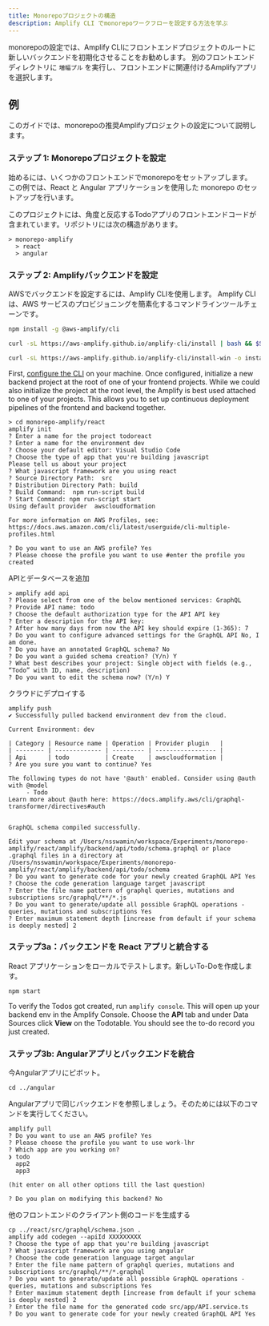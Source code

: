 ```yaml
---
title: Monorepoプロジェクトの構造
description: Amplify CLI でmonorepoワークフローを設定する方法を学ぶ
---
```


monorepoの設定では、Amplify CLIにフロントエンドプロジェクトのルートに新しいバックエンドを初期化させることをお勧めします。 別のフロントエンドディレクトリに `増幅プル` を実行し、フロントエンドに関連付けるAmplifyアプリを選択します。

## 例
このガイドでは、monorepoの推奨Amplifyプロジェクトの設定について説明します。

### ステップ 1: Monorepoプロジェクトを設定

始めるには、いくつかのフロントエンドでmonorepoをセットアップします。 この例では、React と Angular アプリケーションを使用した monorepo のセットアップを行います。

このプロジェクトには、角度と反応するTodoアプリのフロントエンドコードが含まれています。リポジトリには次の構造があります。
```
> monorepo-amplify
  > react
  > angular
```

### ステップ 2: Amplifyバックエンドを設定

AWSでバックエンドを設定するには、Amplify CLIを使用します。 Amplify CLI は、AWS サービスのプロビジョニングを簡素化するコマンドラインツールチェーンです。

<amplify-block-switcher>

<amplify-block name="NPM">

```bash
npm install -g @aws-amplify/cli
```

</amplify-block>

<amplify-block name="cURL (Mac and Linux)">

```bash
curl -sL https://aws-amplify.github.io/anplify-cli/install | bash && $SHELL
```

</amplify-block>

<amplify-block name="cURL (Windows)">

```bash
curl -sL https://aws-amplify.github.io/anplify-cli/install-win -o install.cmd && install.cmd
```

</amplify-block>

</amplify-block-switcher>

First, [configure the CLI](~/cli/start/install.md#configure-the-amplify-cli) on your machine. Once configured, initialize a new backend project at the root of one of your frontend projects. While we could also initialize the project at the root level, the Amplify is best used attached to one of your projects. This allows you to set up continuous deployment pipelines of the frontend and backend together.

```
> cd monorepo-amplify/react
amplify init
? Enter a name for the project todoreact
? Enter a name for the environment dev
? Choose your default editor: Visual Studio Code
? Choose the type of app that you're building javascript
Please tell us about your project
? What javascript framework are you using react
? Source Directory Path:  src
? Distribution Directory Path: build
? Build Command:  npm run-script build
? Start Command: npm run-script start
Using default provider  awscloudformation

For more information on AWS Profiles, see:
https://docs.aws.amazon.com/cli/latest/userguide/cli-multiple-profiles.html

? Do you want to use an AWS profile? Yes
? Please choose the profile you want to use #enter the profile you created
```

APIとデータベースを追加
```
> amplify add api
? Please select from one of the below mentioned services: GraphQL
? Provide API name: todo
? Choose the default authorization type for the API API key
? Enter a description for the API key: 
? After how many days from now the API key should expire (1-365): 7
? Do you want to configure advanced settings for the GraphQL API No, I am done.
? Do you have an annotated GraphQL schema? No
? Do you want a guided schema creation? (Y/n) Y
? What best describes your project: Single object with fields (e.g., “Todo” with ID, name, description)
? Do you want to edit the schema now? (Y/n) Y
```

クラウドにデプロイする
```
amplify push
✔ Successfully pulled backend environment dev from the cloud.

Current Environment: dev

| Category | Resource name | Operation | Provider plugin   |
| -------- | ------------- | --------- | ----------------- |
| Api      | todo          | Create    | awscloudformation |
? Are you sure you want to continue? Yes

The following types do not have '@auth' enabled. Consider using @auth with @model
     - Todo
Learn more about @auth here: https://docs.amplify.aws/cli/graphql-transformer/directives#auth


GraphQL schema compiled successfully.

Edit your schema at /Users/nsswamin/workspace/Experiments/monorepo-amplify/react/amplify/backend/api/todo/schema.graphql or place .graphql files in a directory at /Users/nsswamin/workspace/Experiments/monorepo-amplify/react/amplify/backend/api/todo/schema
? Do you want to generate code for your newly created GraphQL API Yes
? Choose the code generation language target javascript
? Enter the file name pattern of graphql queries, mutations and subscriptions src/graphql/**/*.js
? Do you want to generate/update all possible GraphQL operations - queries, mutations and subscriptions Yes
? Enter maximum statement depth [increase from default if your schema is deeply nested] 2
```

### ステップ3a：バックエンドを React アプリと統合する

React アプリケーションをローカルでテストします。新しいTo-Doを作成します。
```
npm start
```

To verify the Todos got created, run `amplify console`. This will open up your backend env in the Amplify Console. Choose the **API** tab and under Data Sources click **View** on the Todotable. You should see the to-do record you just created.

### ステップ3b: Angularアプリとバックエンドを統合

今Angularアプリにピボット。
```
cd ../angular
```

Angularアプリで同じバックエンドを参照しましょう。そのためには以下のコマンドを実行してください。
```
amplify pull
? Do you want to use an AWS profile? Yes
? Please choose the profile you want to use work-lhr
? Which app are you working on? 
❯ todo 
  app2
  app3

(hit enter on all other options till the last question)

? Do you plan on modifying this backend? No
```

他のフロントエンドのクライアント側のコードを生成する

```
cp ../react/src/graphql/schema.json .
amplify add codegen --apiId XXXXXXXXX
? Choose the type of app that you're building javascript
? What javascript framework are you using angular
? Choose the code generation language target angular
? Enter the file name pattern of graphql queries, mutations and subscriptions src/graphql/**/*.graphql
? Do you want to generate/update all possible GraphQL operations - queries, mutations and subscriptions Yes
? Enter maximum statement depth [increase from default if your schema is deeply nested] 2
? Enter the file name for the generated code src/app/API.service.ts
? Do you want to generate code for your newly created GraphQL API Yes
```